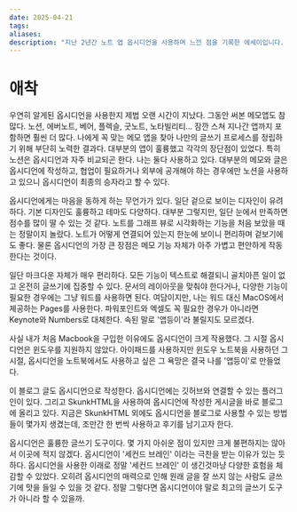 ```yaml
---
date: 2025-04-21
tags:
aliases:
description: "지난 2년간 노트 앱 옵시디언을 사용하며 느낀 점을 기록한 에세이입니다. 노션 등 다른 앱과 비교하며 옵시디언의 유려한 디자인, 그래프 뷰, 마크다운 기반의 가벼운 글쓰기 경험 등 장점을 이야기하고, '세컨드 브레인'으로서의 가치를 평가합니다."
---
```

# 애착

우연히 알게된 옵시디언을 사용한지 제법 오랜 시간이 지났다. 그동안 써본 메모앱도 참 많다. 노션, 에버노트, 베어, 플렉슬, 굿노트, 노타빌리티... 잠깐 스쳐 지나간 앱까지 포함하면 훨씬 더 많다. 나에게 꼭 맞는 메모 앱을 찾아 나만의 글쓰기 프로세스를 정립하기 위해 부단히 노력한 결과다. 대부분의 앱이 훌륭했고 각각의 장단점이 있었다. 특히 노션은 옵시디언과 자주 비교되곤 한다. 나는 둘다 사용하고 있다. 대부분의 메모와 글은 옵시디언에 작성하고, 협업이 필요하거나 외부에 공개해야 하는 경우에만 노션을 사용하고 있으니 옵시디언이 최종의 승자라고 할 수 있다. 

옵시디언에게는 마음을 동하게 하는 무언가가 있다. 일단 겉으로 보이는 디자인이 유려하다. 기본 디자인도 훌륭하고 테마도 다양하다. 대부분 그렇지만, 일단 눈에서 만족하면 점수를 많이 딸 수 있는 것 같다. 노트를 그래프 뷰로 시각화하는 기능을 처음 보았을 때는 정말이지 놀랐다. 노트가 어떻게 연결되어 있는지 한눈에 보이니 편리하며 겉보기에도 좋다. 물론 옵시디언의 가장 큰 장점은 메모 기능 자체가 아주 가볍고 편안하게 작동한다는 것이다.

일단 마크다운 자체가 매우 편리하다. 모든 기능이 텍스트로 해결되니 골치아픈 일이 없고 온전히 글쓰기에 집중할 수 있다. 문서의 레이아웃을 맞춰야 한다거나, 다양한 기능이 필요한 경우에는 그냥 워드를 사용하면 된다. 여담이지만, 나는 워드 대신 MacOS에서 제공하는 Pages를 사용한다. 파워포인트와 엑셀도 꼭 필요한 경우가 아니라면 Keynote와 Numbers로 대체한다. 속된 말로 '앱등이'라 불릴지도 모르겠다. 

사실 내가 처음 Macbook을 구입한 이유에도 옵시디언이 크게 작용했다. 그 시절 옵시디언은 윈도우를 지원하지 않았다. 아이패드를 사용하지만 윈도우 노트북을 사용하던 그 시절, 옵시디언을 노트북에서도 사용하고 싶은 그 욕망은 결국 나를 '앱등이'로 만들었다.

이 블로그 글도 옵시디언으로 작성한다. 옵시디언에는 깃허브와 연결할 수 있는 플러그인이 있다. 그리고 SkunkHTML을 사용하여 옵시디언에 작성한 게시글을 바로 블로그에 올리고 있다. 지금은 SkunkHTML 외에도 옵시디언을 블로그로 사용할 수 있는 방법들이 몇가지 생겼는데, 조만간 한 번씩 사용하고 후기를 남기고자 한다.

옵시디언은 훌륭한 글쓰기 도구이다. 몇 가지 아쉬운 점이 있지만 크게 불편하지는 않아서 이곳에 적지 않겠다. 옵시디언이 '세컨드 브레인' 이라는 극찬을 받는 이유가 있는 듯 하다. 옵시디언을 사용한 이래로 정말 '세컨드 브레인' 이 생긴것마냥 다양한 효험을 체감할 수 있었다. 오히려 옵시디언의 매력으로 인해 원래 글을 잘 쓰지 않는 사람도 글쓰기에 맛을 들일 수 있을 것 같다. 정말 그렇다면 옵시디언이야 말로 최고의 글쓰기 도구가 아니라 할 수 있을까. 